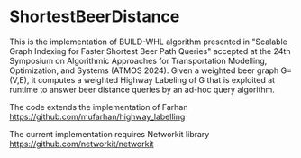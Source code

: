 # ShortestBeerDistance
This is the implementation of BUILD-WHL algorithm presented in "Scalable Graph Indexing for Faster Shortest Beer Path Queries" accepted at the 24th Symposium on Algorithmic Approaches for Transportation Modelling, Optimization, and Systems (ATMOS 2024).
Given a weighted beer graph G=(V,E), it computes a weighted Highway Labeling of G that is exploited at runtime to answer beer distance queries by an ad-hoc query algorithm.

The code extends the implementation of Farhan https://github.com/mufarhan/highway_labelling

The current implementation requires Networkit library https://github.com/networkit/networkit
